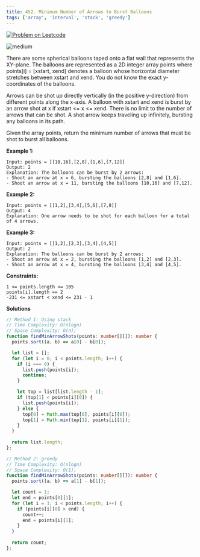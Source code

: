```yaml
---
title: 452. Minimum Number of Arrows to Burst Balloons
tags: ['array', 'interval', 'stack', 'greedy']
---
```


[![Problem on Leetcode](https://img.shields.io/badge/Leetcode-FFA116)](https://leetcode.com/problems/452-minimum-number-of-arrows-to-burst-balloons/)

<!-- ![easy](https://img.shields.io/badge/Difficulty-Easy-5BCEFA.svg)<br /> -->
![medium](https://img.shields.io/badge/Difficulty-Medium-F5A9B8.svg)<br />
<!-- ![hard](https://img.shields.io/badge/Difficulty-Hard-FFFFFF.svg)<br /> -->

There are some spherical balloons taped onto a flat wall that represents the XY-plane. The balloons are represented as a 2D integer array points where points[i] = [xstart, xend] denotes a balloon whose horizontal diameter stretches between xstart and xend. You do not know the exact y-coordinates of the balloons.

Arrows can be shot up directly vertically (in the positive y-direction) from different points along the x-axis. A balloon with xstart and xend is burst by an arrow shot at x if xstart <= x <= xend. There is no limit to the number of arrows that can be shot. A shot arrow keeps traveling up infinitely, bursting any balloons in its path.

Given the array points, return the minimum number of arrows that must be shot to burst all balloons.

**Example 1:**

```
Input: points = [[10,16],[2,8],[1,6],[7,12]]
Output: 2
Explanation: The balloons can be burst by 2 arrows:
- Shoot an arrow at x = 6, bursting the balloons [2,8] and [1,6].
- Shoot an arrow at x = 11, bursting the balloons [10,16] and [7,12].
```

**Example 2:**

```
Input: points = [[1,2],[3,4],[5,6],[7,8]]
Output: 4
Explanation: One arrow needs to be shot for each balloon for a total of 4 arrows.
```

**Example 3:**

```
Input: points = [[1,2],[2,3],[3,4],[4,5]]
Output: 2
Explanation: The balloons can be burst by 2 arrows:
- Shoot an arrow at x = 2, bursting the balloons [1,2] and [2,3].
- Shoot an arrow at x = 4, bursting the balloons [3,4] and [4,5].
```

**Constraints:**
```
1 <= points.length <= 105
points[i].length == 2
-231 <= xstart < xend <= 231 - 1
```

**Solutions**

```ts
// Method 1: Using stack
// Time Complexity: O(nlogn)
// Space Complexity: O(n);
function findMinArrowShots(points: number[][]): number {
  points.sort((a, b) => a[0] - b[0]);

  let list = [];
  for (let i = 0; i < points.length; i++) {
    if (i === 0) {
      list.push(points[i]);
      continue;
    }

    let top = list[list.length - 1];
    if (top[1] < points[i][0]) {
      list.push(points[i]);
    } else {
      top[0] = Math.max(top[0], points[i][0]);
      top[1] = Math.min(top[1], points[i][1]);
    }
  }
  
  return list.length;
};
```

```ts
// Method 2: greedy
// Time Complexity: O(nlogn)
// Space Complexity: O(1);
function findMinArrowShots(points: number[][]): number {
  points.sort((a, b) => a[1] - b[1]);

  let count = 1;
  let end = points[0][1];
  for (let i = 1; i < points.length; i++) {
    if (points[i][0] > end) {
      count++;
      end = points[i][1];
    }
  }
  
  return count;
};
```